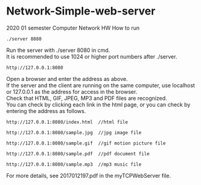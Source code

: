 # Network-Simple-web-server
2020 01 semester Computer Network HW
How to run <br>
```
./server 8080
```
Run the server with ./server 8080 in cmd.<br>
It is recommended to use 1024 or higher port numbers after ./server.<br>
```
http://127.0.0.1:8080
```
Open a browser and enter the address as above. <br>
If the server and the client are running on the same computer, use localhost or 127.0.0.1 as the address for access in the browser.<br>
Check that HTML, GIF, JPEG, MP3 and PDF files are recognized.<br>
You can check by clicking each link in the html page, or you can check by entering the address as follows.<br>
```
http://127.0.0.1:8080/index.html  //html file
```
```
http://127.0.0.1:8080/sample.jpg  //jpg image file
```
```
http://127.0.0.1:8080/sample.gif  //gif motion picture file 
```
```
http://127.0.0.1:8080/sample.pdf  //pdf document file
```
```
http://127.0.0.1:8080/sample.mp3  //mp3 music file
```
For more details, see 2017012197.pdf in the myTCPWebServer file.<br>
